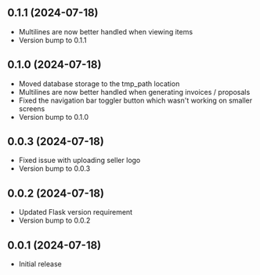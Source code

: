 ## 0.1.1 (2024-07-18)

* Multilines are now better handled when viewing items
* Version bump to 0.1.1

## 0.1.0 (2024-07-18)

* Moved database storage to the tmp_path location
* Multilines are now better handled when generating invoices / proposals
* Fixed the navigation bar toggler button which wasn't working on smaller screens
* Version bump to 0.1.0

## 0.0.3 (2024-07-18)

* Fixed issue with uploading seller logo
* Version bump to 0.0.3

## 0.0.2 (2024-07-18)

* Updated Flask version requirement
* Version bump to 0.0.2

## 0.0.1 (2024-07-18)

* Initial release